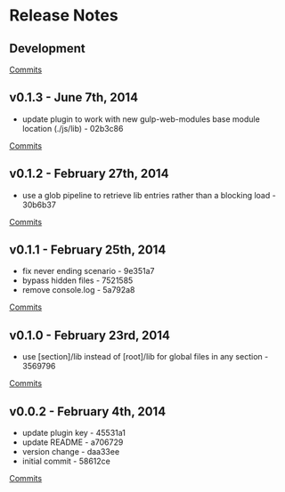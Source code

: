 # Release Notes

## Development

[Commits](https://github.com/jhudson8/gwm-lib/compare/v0.1.3...master)

## v0.1.3 - June 7th, 2014
- update plugin to work with new gulp-web-modules base module location (./js/lib) - 02b3c86

[Commits](https://github.com/jhudson8/gwm-lib/compare/v0.1.2...v0.1.3)

## v0.1.2 - February 27th, 2014

- use a glob pipeline to retrieve lib entries rather than a blocking load - 30b6b37

[Commits](https://github.com/jhudson8/gwm-lib/compare/v0.1.1...v0.1.2)

## v0.1.1 - February 25th, 2014

- fix never ending scenario - 9e351a7
- bypass hidden files - 7521585
- remove console.log - 5a792a8

[Commits](https://github.com/jhudson8/gwm-lib/compare/v0.1.0...v0.1.1)

## v0.1.0 - February 23rd, 2014

- use [section]/lib instead of [root]/lib for global files in any section - 3569796

[Commits](https://github.com/jhudson8/gwm-lib/compare/v0.0.2...v0.1.0)

## v0.0.2 - February 4th, 2014

- update plugin key - 45531a1
- update README - a706729
- version change - daa33ee
- initial commit - 58612ce

[Commits](https://github.com/jhudson8/gwm-lib/compare/defd92d...v0.0.2)
